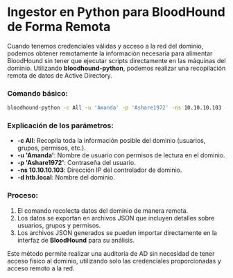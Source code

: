 # **Ingestor en Python para BloodHound de Forma Remota**

Cuando tenemos credenciales válidas y acceso a la red del dominio, podemos obtener remotamente la información necesaria para alimentar BloodHound sin tener que ejecutar scripts directamente en las máquinas del dominio. Utilizando **bloodhound-python**, podemos realizar una recopilación remota de datos de Active Directory.

### **Comando básico:**

```bash
bloodhound-python -c All -u 'Amanda' -p 'Ashare1972' -ns 10.10.10.103 -d htb.local
```

### **Explicación de los parámetros:**
- **-c All**: Recopila toda la información posible del dominio (usuarios, grupos, permisos, etc.).
- **-u 'Amanda'**: Nombre de usuario con permisos de lectura en el dominio.
- **-p 'Ashare1972'**: Contraseña del usuario.
- **-ns 10.10.10.103**: Dirección IP del controlador de dominio.
- **-d htb.local**: Nombre del dominio.

### **Proceso:**
1. El comando recolecta datos del dominio de manera remota.
2. Los datos se exportan en archivos JSON que incluyen detalles sobre usuarios, grupos y permisos.
3. Los archivos JSON generados se pueden importar directamente en la interfaz de **BloodHound** para su análisis.

Este método permite realizar una auditoría de AD sin necesidad de tener acceso físico al dominio, utilizando solo las credenciales proporcionadas y acceso remoto a la red.
